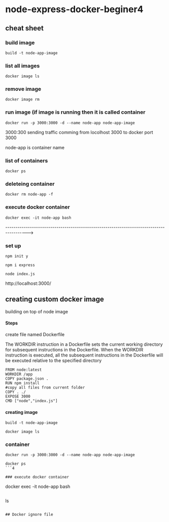 # node-express-docker-beginer4

## cheat sheet

###  build image
```
build -t node-app-image
```

### list all images
```
docker image ls
```

### remove image
```
docker image rm
```

### run image (if image is running then it is called container

```
docker run -p 3000:3000 -d --name node-app node-app-image  
```

3000:300 sending traffic comming from locolhost 3000 to docker port 3000

node-app is container name

### list of containers
```
docker ps
```

### deleteing container
```
docker rm node-app -f
```


### execute docker container
```
docker exec -it node-app bash
```
----------------------------------------------------------------------------------------->

### set up 
```
npm init y
```

```
npm i express
```

```
node index.js
```

http://localhost:3000/

## creating custom docker image

building on top of node image

#### Steps

create file named Dockerfile

The WORKDIR instruction in a Dockerfile sets the current working directory for subsequent instructions in the Dockerfile. When the WORKDIR instruction is executed, all the subsequent instructions in the Dockerfile will be executed relative to the specified directory

```
FROM node:latest
WORKDIR /app
COPY package.json .
RUN npm install
#copy all files from current folder
COPY . ./            
EXPOSE 3000
CMD ["node","index.js"]
```

#### creating image

```
build -t node-app-image
```

```
docker image ls
```

### container
```
docker run -p 3000:3000 -d --name node-app node-app-image  
```
```
docker ps
```4

### execute docker container
```
docker exec -it node-app bash
```

```
ls
```

## Docker ignore file
